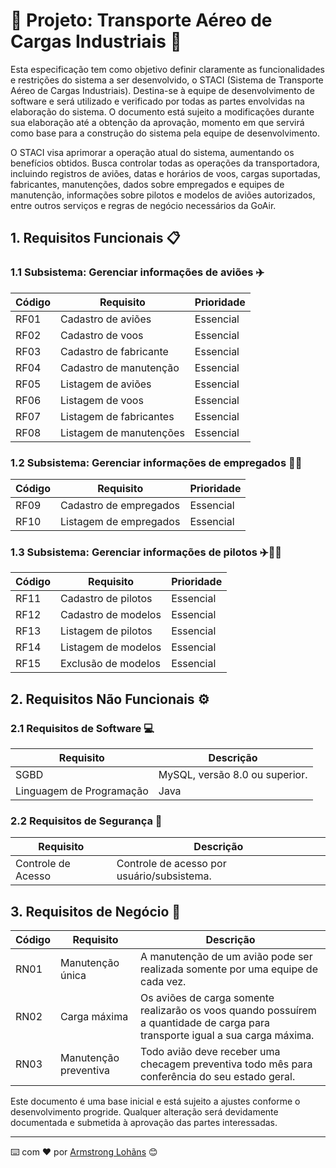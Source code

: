 # 🚀 Projeto: Transporte Aéreo de Cargas Industriais 🛫

Esta especificação tem como objetivo definir claramente as funcionalidades e restrições do sistema a ser desenvolvido, o STACI (Sistema de Transporte Aéreo de Cargas Industriais). Destina-se à equipe de desenvolvimento de software e será utilizado e verificado por todas as partes envolvidas na elaboração do sistema. O documento está sujeito a modificações durante sua elaboração até a obtenção da aprovação, momento em que servirá como base para a construção do sistema pela equipe de desenvolvimento.

O STACI visa aprimorar a operação atual do sistema, aumentando os benefícios obtidos. Busca controlar todas as operações da transportadora, incluindo registros de aviões, datas e horários de voos, cargas suportadas, fabricantes, manutenções, dados sobre empregados e equipes de manutenção, informações sobre pilotos e modelos de aviões autorizados, entre outros serviços e regras de negócio necessários da GoAir.

## 1. Requisitos Funcionais 📋

### 1.1 Subsistema: Gerenciar informações de aviões ✈️

| Código | Requisito                                 | Prioridade           |
|--------|-------------------------------------------|----------------------|
| RF01   | Cadastro de aviões                         | Essencial            |
| RF02   | Cadastro de voos                           | Essencial            |
| RF03   | Cadastro de fabricante                     | Essencial            |
| RF04   | Cadastro de manutenção                     | Essencial            |
| RF05   | Listagem de aviões                         | Essencial            |
| RF06   | Listagem de voos                           | Essencial            |
| RF07   | Listagem de fabricantes                    | Essencial            |
| RF08   | Listagem de manutenções                    | Essencial            |

### 1.2 Subsistema: Gerenciar informações de empregados 👩‍💼

| Código | Requisito                                 | Prioridade           |
|--------|-------------------------------------------|----------------------|
| RF09   | Cadastro de empregados                     | Essencial            |
| RF10   | Listagem de empregados                     | Essencial            |

### 1.3 Subsistema: Gerenciar informações de pilotos ✈️👨‍✈️

| Código | Requisito                                 | Prioridade           |
|--------|-------------------------------------------|----------------------|
| RF11   | Cadastro de pilotos                        | Essencial            |
| RF12   | Cadastro de modelos                        | Essencial            |
| RF13   | Listagem de pilotos                        | Essencial            |
| RF14   | Listagem de modelos                        | Essencial            |
| RF15   | Exclusão de modelos                        | Essencial            |

## 2. Requisitos Não Funcionais ⚙️

### 2.1 Requisitos de Software 💻

| Requisito           | Descrição                           |
|---------------------|-------------------------------------|
| SGBD                | MySQL, versão 8.0 ou superior.      |
| Linguagem de Programação | Java                            |

### 2.2 Requisitos de Segurança 🔐

| Requisito           | Descrição                           |
|---------------------|-------------------------------------|
| Controle de Acesso  | Controle de acesso por usuário/subsistema. |

## 3. Requisitos de Negócio 💼

| Código | Requisito                                 | Descrição                                  |
|--------|-------------------------------------------|--------------------------------------------|
| RN01   | Manutenção única                          | A manutenção de um avião pode ser realizada somente por uma equipe de cada vez. |
| RN02   | Carga máxima                              | Os aviões de carga somente realizarão os voos quando possuírem a quantidade de carga para transporte igual a sua carga máxima. |
| RN03   | Manutenção preventiva                     | Todo avião deve receber uma checagem preventiva todo mês para conferência do seu estado geral. |

Este documento é uma base inicial e está sujeito a ajustes conforme o desenvolvimento progride. Qualquer alteração será devidamente documentada e submetida à aprovação das partes interessadas.

---
⌨️ com ❤️ por [Armstrong Lohãns](https://gist.github.com/lohhans) 😊
